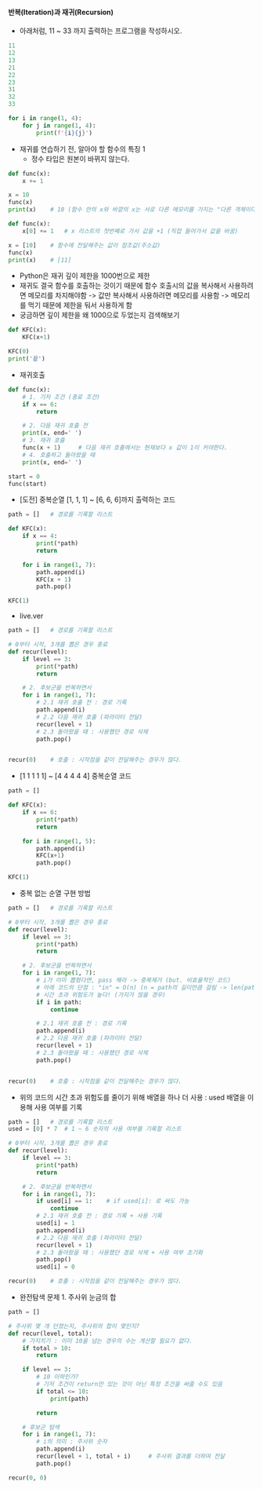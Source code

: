 #### 반복(Iteration)과 재귀(Recursion)
- 아래처럼, 11 ~ 33 까지 출력하는 프로그램을 작성하시오.
```python
11
12
13
21
22
23
31
32
33
```

```python
for i in range(1, 4):
    for j in range(1, 4):
        print(f'{i}{j}')
```


- 재귀를 연습하기 전, 알아야 할 함수의 특징 1
  - 정수 타입은 원본이 바뀌지 않는다.
```python
def func(x):
    x += 1

x = 10
func(x)
print(x)    # 10 (함수 안의 x와 바깥의 x는 서로 다른 메모리를 가지는 "다른 객체이다"

def func(x):
    x[0] += 1   # x 리스트의 첫번째로 가서 값을 +1 (직접 들어가서 값을 바꿈)

x = [10]    # 함수에 전달해주는 값이 참조값(주소값)
func(x)
print(x)    # [11]
```

- Python은 재귀 깊이 제한을 1000번으로 제한
- 재귀도 결국 함수를 호출하는 것이기 때문에 함수 호출시의 값을 복사해서 사용하려면 메모리를 차지해야함 -> 값만 복사해서 사용하려면 메모리를 사용함 -> 메모리를 먹기 때문에 제한을 둬서 사용하게 함
- 궁금하면 깊이 제한을 왜 1000으로 두었는지 검색해보기

```python
def KFC(x):
    KFC(x+1)

KFC(0)
print('끝')
```

- 재귀호출
```python
def func(x):
    # 1. 기저 조건 (종료 조건)
    if x == 6:
        return

    # 2. 다음 재귀 호출 전
    print(x, end=' ')
    # 3. 재귀 호출
    func(x + 1)     # 다음 재귀 호출에서는 현재보다 x 값이 1이 커야한다.
    # 4. 호출하고 돌아왔을 때
    print(x, end=' ')

start = 0
func(start)
```

- [도전] 중복순열 [1, 1, 1] ~ [6, 6, 6]까지 출력하는 코드
```python
path = []   # 경로를 기록할 리스트

def KFC(x):
    if x == 4:
        print(*path)
        return

    for i in range(1, 7):
        path.append(i)
        KFC(x + 1)
        path.pop()

KFC(1)
```
- live.ver
```python
path = []   # 경로를 기록할 리스트

# 0부터 시작, 3개를 뽑은 경우 종료
def recur(level):
    if level == 3:
        print(*path)
        return

    # 2. 후보군을 반복하면서
    for i in range(1, 7):
        # 2.1 재귀 호출 전 : 경로 기록
        path.append(i)
        # 2.2 다음 재귀 호출 (파라미터 전달)
        recur(level + 1)
        # 2.3 돌아왔을 때 : 사용했던 경로 삭제
        path.pop()


recur(0)    # 호출 : 시작점을 같이 전달해주는 경우가 많다.
```

- [1 1 1 1 1] ~ [4 4 4 4 4] 중복순열 코드
```python
path = []

def KFC(x):
    if x == 6:
        print(*path)
        return

    for i in range(1, 5):
        path.append(i)
        KFC(x+1)
        path.pop()

KFC(1)
```

- 중복 없는 순열 구현 방법
```python
path = []   # 경로를 기록할 리스트

# 0부터 시작, 3개를 뽑은 경우 종료
def recur(level):
    if level == 3:
        print(*path)
        return

    # 2. 후보군을 반복하면서
    for i in range(1, 7):
        # i가 이미 뽑혔다면, pass 해라 -> 중복제거 (but. 비효율적인 코드)
        # 아래 코드의 단점 : "in" = O(n) (n = path의 길이만큼 걸림 -> len(path)만큼)
        # 시간 초과 위험도가 높다! (가지가 많을 경우)
        if i in path:
            continue

        # 2.1 재귀 호출 전 : 경로 기록
        path.append(i)
        # 2.2 다음 재귀 호출 (파라미터 전달)
        recur(level + 1)
        # 2.3 돌아왔을 때 : 사용했던 경로 삭제
        path.pop()


recur(0)    # 호출 : 시작점을 같이 전달해주는 경우가 많다.
```

- 위의 코드의 시간 초과 위험도를 줄이기 위해 배열을 하나 더 사용 : used 배열을 이용해 사용 여부를 기록
```python
path = []   # 경로를 기록할 리스트
used = [0] * 7  # 1 ~ 6 숫자의 사용 여부를 기록할 리스트

# 0부터 시작, 3개를 뽑은 경우 종료
def recur(level):
    if level == 3:
        print(*path)
        return

    # 2. 후보군을 반복하면서
    for i in range(1, 7):
        if used[i] == 1:    # if used[i]: 로 써도 가능
            continue
        # 2.1 재귀 호출 전 : 경로 기록 + 사용 기록
        used[i] = 1
        path.append(i)
        # 2.2 다음 재귀 호출 (파라미터 전달)
        recur(level + 1)
        # 2.3 돌아왔을 때 : 사용했던 경로 삭제 + 사용 여부 초기화
        path.pop()
        used[i] = 0

recur(0)    # 호출 : 시작점을 같이 전달해주는 경우가 많다.
```

- 완전탐색 문제 1. 주사위 눈금의 합
```python
path = []

# 주사위 몇 개 던졌는지, 주사위의 합이 몇인지?
def recur(level, total):
    # 가지치기 : 이미 10을 넘는 경우의 수는 계산할 필요가 없다.
    if total > 10:
        return

    if level == 3:
        # 10 이하인가?
        # 기저 조건이 return만 있는 것이 아닌 특정 조건을 써줄 수도 있음
        if total <= 10:
            print(path)

        return

    # 후보군 탐색
    for i in range(1, 7):
        # i의 의미 : 주사위 숫자
        path.append(i)
        recur(level + 1, total + i)     # 주사위 결과를 더하여 전달
        path.pop()

recur(0, 0)
```